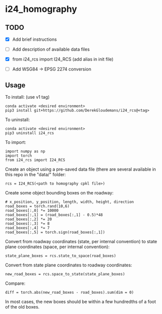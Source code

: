 # i24_homography


## TODO
- [X] Add brief instructions
- [ ] Add description of available data files
- [X] from i24_rcs import I24_RCS (add alias in init file)
- [ ] Add WSG84 -> EPSG 2274 conversion


## Usage

To install: (use v1 tag)

    conda activate <desired environment>
    pip3 install git+https://github.com/DerekGloudemans/i24_rcs@<tag>

To uninstall:
  
    conda activate <desired environment>
    pip3 uninstall i24_rcs
  
To import:

    import numpy as np
    import torch
    from i24_rcs import I24_RCS
   
   
Create an object using a pre-saved data file (there are several available in this repo in the "data/" folder:

    rcs = I24_RCS(<path to homography cpkl file>)
    
    
Create some object bounding boxes on the roadway:
    
    # x_position, y_position, length, width, height, direction
    road_boxes = torch.rand(10,6)
    road_boxes[:,0] *= 10000
    road_boxes[:,1] = (road_boxes[:,1] - 0.5)*48
    road_boxes[:,2] *= 20
    road_boxes[:,3] *= 8
    road_boxes[:,4] *= 7
    road_boxes[:,5] = torch.sign(road_boxes[:,1])
   
Convert from roadway coordinates (state, per internal convention) to state plane coordinates (space, per internal convention):
   
    state_plane_boxes = rcs.state_to_space(road_boxes)
    
    
Convert from state plane coordinates to roadway coordinates:

    new_road_boxes = rcs.space_to_state(state_plane_boxes)
    
   
Compare:

    diff = torch.abs(new_road_boxes - road_boxes).sum(dim = 0)
    
In most cases, the new boxes should be within a few hundredths of a foot of the old boxes.
    
    
    
